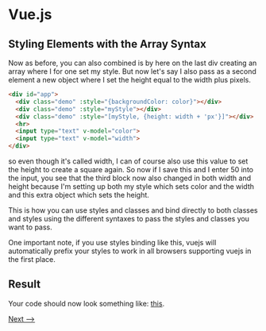 # Vue.js

## Styling Elements with the Array Syntax

Now as before, you can also combined is by here on the last div creating an array where I for one set my style. But now let's say I also pass as a second element a new object where I set the height equal to the width plus pixels.

```html
<div id="app">
  <div class="demo" :style="{backgroundColor: color}"></div>
  <div class="demo" :style="myStyle"></div>
  <div class="demo" :style="[myStyle, {height: width + 'px'}]"></div>
  <hr>
  <input type="text" v-model="color">
  <input type="text" v-model="width">
</div>
```

so even though it's called width, I can of course also use this value to set the height to create a square again. So now if I save this and I enter 50 into the input, you see that the third block now also changed in both width and height because I'm setting up both my style which sets color and the width and this extra object which sets the height. 

This is how you can use styles and classes and bind directly to both classes and styles using the different syntaxes to pass the styles and classes you want to pass.

One important note, if you use styles binding like this, vuejs will automatically prefix your styles to work in all browsers supporting vuejs in the first place.

## Result
Your code should now look something like: [this](https://jsfiddle.net/ministrare/e45tx37L/).

[Next -->](./Assignment-4.md)